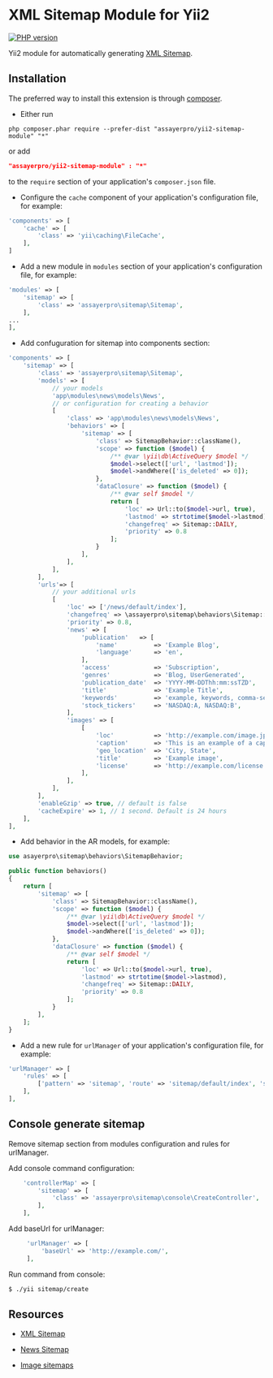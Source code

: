 XML Sitemap Module for Yii2
==========================

[![PHP version](https://badge.fury.io/ph/assayer-pro%2Fyii2-sitemap-module.svg)](http://badge.fury.io/ph/assayer-pro%2Fyii2-sitemap-module)

Yii2 module for automatically generating [XML Sitemap](http://www.sitemaps.org/protocol.html).

Installation
------------
The preferred way to install this extension is through [composer](http://getcomposer.org/download/).

* Either run

```
php composer.phar require --prefer-dist "assayerpro/yii2-sitemap-module" "*"
```

or add

```json
"assayerpro/yii2-sitemap-module" : "*"
```

to the `require` section of your application's `composer.json` file.

* Configure the `cache` component of your application's configuration file, for example:

```php
'components' => [
    'cache' => [
        'class' => 'yii\caching\FileCache',
    ],
]
```

* Add a new module in `modules` section of your application's configuration file, for example:

```php
'modules' => [
    'sitemap' => [
        'class' => 'assayerpro\sitemap\Sitemap',
    ],
...
],
```

* Add confuguration for sitemap into components section:

```php
'components' => [
    'sitemap' => [
        'class' => 'assayerpro\sitemap\Sitemap',
        'models' => [
            // your models
            'app\modules\news\models\News',
            // or configuration for creating a behavior
            [
                'class' => 'app\modules\news\models\News',
                'behaviors' => [
                    'sitemap' => [
                        'class' => SitemapBehavior::className(),
                        'scope' => function ($model) {
                            /** @var \yii\db\ActiveQuery $model */
                            $model->select(['url', 'lastmod']);
                            $model->andWhere(['is_deleted' => 0]);
                        },
                        'dataClosure' => function ($model) {
                            /** @var self $model */
                            return [
                                'loc' => Url::to($model->url, true),
                                'lastmod' => strtotime($model->lastmod),
                                'changefreq' => Sitemap::DAILY,
                                'priority' => 0.8
                            ];
                        }
                    ],
                ],
            ],
        ],
        'urls'=> [
            // your additional urls
            [
                'loc' => ['/news/default/index'],
                'changefreq' => \assayerpro\sitemap\behaviors\Sitemap::DAILY,
                'priority' => 0.8,
                'news' => [
                    'publication'   => [
                        'name'          => 'Example Blog',
                        'language'      => 'en',
                    ],
                    'access'            => 'Subscription',
                    'genres'            => 'Blog, UserGenerated',
                    'publication_date'  => 'YYYY-MM-DDThh:mm:ssTZD',
                    'title'             => 'Example Title',
                    'keywords'          => 'example, keywords, comma-separated',
                    'stock_tickers'     => 'NASDAQ:A, NASDAQ:B',
                ],
                'images' => [
                    [
                        'loc'           => 'http://example.com/image.jpg',
                        'caption'       => 'This is an example of a caption of an image',
                        'geo_location'  => 'City, State',
                        'title'         => 'Example image',
                        'license'       => 'http://example.com/license',
                    ],
                ],
            ],
        ],
        'enableGzip' => true, // default is false
        'cacheExpire' => 1, // 1 second. Default is 24 hours
    ],
],
```

* Add behavior in the AR models, for example:

```php
use asayerpro\sitemap\behaviors\SitemapBehavior;

public function behaviors()
{
    return [
        'sitemap' => [
            'class' => SitemapBehavior::className(),
            'scope' => function ($model) {
                /** @var \yii\db\ActiveQuery $model */
                $model->select(['url', 'lastmod']);
                $model->andWhere(['is_deleted' => 0]);
            },
            'dataClosure' => function ($model) {
                /** @var self $model */
                return [
                    'loc' => Url::to($model->url, true),
                    'lastmod' => strtotime($model->lastmod),
                    'changefreq' => Sitemap::DAILY,
                    'priority' => 0.8
                ];
            }
        ],
    ];
}
```

* Add a new rule for `urlManager` of your application's configuration file, for example:

```php
'urlManager' => [
    'rules' => [
        ['pattern' => 'sitemap', 'route' => 'sitemap/default/index', 'suffix' => '.xml'],
    ],
],
```
Console generate sitemap
------------------------

Remove sitemap section from modules configuration and rules for urlManager.

Add console command configuration:
```php
    'controllerMap' => [
        'sitemap' => [
            'class' => 'assayerpro\sitemap\console\CreateController',
        ],
    ],
```

Add baseUrl for urlManager:
```php
     'urlManager' => [
         'baseUrl' => 'http://example.com/',
     ],
```

Run command from console:
```sh
$ ./yii sitemap/create
```

Resources
---------
* [XML Sitemap](http://www.sitemaps.org/protocol.html)

* [News Sitemap](https://support.google.com/news/publisher/answer/74288?hl=en)

* [Image sitemaps](https://support.google.com/webmasters/answer/178636?hl=en)
